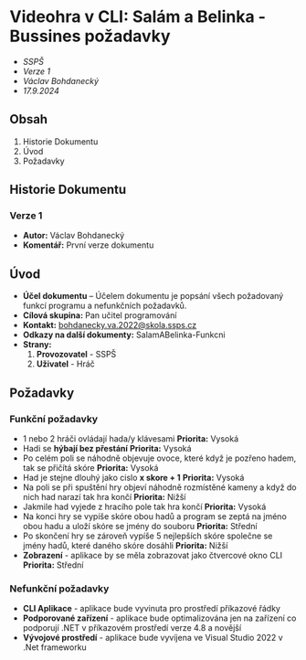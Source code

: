  # Videohra v CLI: Salám a Belinka - Bussines požadavky
* *SSPŠ*
* *Verze 1*
* *Václav Bohdanecký*
* *17.9.2024*

## Obsah
1. Historie Dokumentu
2. Úvod
3. Požadavky

## Historie Dokumentu
### Verze 1
* **Autor:** Václav Bohdanecký
* **Komentář:** První verze dokumentu

## Úvod
* **Účel dokumentu** – Účelem dokumentu je popsání všech požadovaný funkcí programu a nefunkčních požadavků.
* **Cílová skupina:** Pan učitel programování
* **Kontakt:** bohdanecky.va.2022@skola.ssps.cz
* **Odkazy na další dokumenty:** SalamABelinka-Funkcni
* **Strany:** 
    1. **Provozovatel** - SSPŠ 
    2. **Uživatel** - Hráč

## Požadavky
### Funkční požadavky
* 1 nebo 2 hráči ovládají hada/y klávesami
 **Priorita:** Vysoká
* Hadi se **hýbají bez přestání**
 **Priorita:** Vysoká
* Po celém poli se náhodně objevuje ovoce, které když je pozřeno hadem, tak se přičítá skóre
 **Priorita:** Vysoká
* Had je stejne dlouhý jako cislo **x skore + 1**
 **Priorita:** Vysoká
* Na poli se při spuštění hry objeví náhodně rozmístěné kameny a když do nich had narazí tak hra končí
 **Priorita:** Nižší
* Jakmile had vyjede z hracího pole tak hra končí
 **Priorita:** Vysoká
* Na konci hry se vypíše skóre obou hadů a program se zeptá na jméno obou hadu a uloží skóre se jmény do souboru
 **Priorita:** Střední
* Po skončení hry se zároveň vypíše 5 nejlepších skóre společne se jmény hadů, které daného skóre dosáhli
 **Priorita:** Nižší
* **Zobrazení** - aplikace by se měla zobrazovat jako čtvercové okno CLI
 **Priorita:** Střední

### Nefunkční požadavky
* **CLI Aplikace** - aplikace bude vyvinuta pro prostředí příkazové řádky
* **Podporované zařízení** - aplikace bude optimalizována jen na zařízení co podporují .NET v příkazovém prostředí verze 4.8 a novější
* **Vývojové prostředí** - aplikace bude vyvíjena ve Visual Studio 2022 v .Net frameworku
